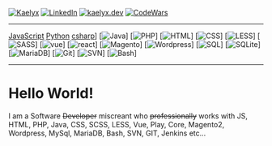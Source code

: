 [![Kaelyx][logo]][logo-url]
[![LinkedIn][linkedin-shield]][linkedin-url]
[![kaelyx.dev][portfolio-shield]][portfolio-url]
[![CodeWars][codewars-shield]][codewars-url]

---

[JavaScript][js]
[Python][python]
[csharp][csharp]]
[![Java][java]]
[![PHP][php]]
[![HTML][html]]
[![CSS][css]]
[![LESS][less]]
[![SASS][scss]]
[![vue][vue]]
[![react][react]]
[![Magento][magento]]
[![Wordpress][wordpress]] 
[![SQL][sql]]
[![SQLite][sqlite]]
[![MariaDB][maria]]
[![Git][git]]
[![SVN][svn]]
[![Bash][bash]] 

---
# Hello World!

I am a Software ~~Developer~~ miscreant who ~~professionally~~ works with JS, HTML, PHP, Java, CSS, SCSS, LESS, Vue, Play, Core, Magento2, Wordpress, MySql, MariaDB, Bash, SVN, GIT, Jenkins etc... 

[logo]: https://github.com/user-attachments/assets/76c67908-bd6c-403a-bc0f-478ff31db404
[logo-url]: https://kaelyx.dev
[portfolio-shield]: https://img.shields.io/badge/-Portfolio-black.svg?style=for-the-badge
[portfolio-url]: https://kaelyx.dev
[linkedin-shield]: https://img.shields.io/badge/-LinkedIn-black.svg?style=for-the-badge&logo=linkedin&colorB=555
[linkedin-url]: https://linkedin.com/in/kaelyx
[codewars-shield]: https://img.shields.io/badge/-Code%20Wars-black.svg?style=for-the-badge&logo=codewars&colorB=555
[codewars-url]: https://www.codewars.com/users/kaelyx

[js]: https://img.shields.io/badge/-JavaScript-black.svg?style=for-the-badge&logo=javascript&colorB=555
[python]: https://img.shields.io/badge/-Python-black.svg?style=for-the-badge&logo=python&colorB=555
[java]: https://img.shields.io/badge/-Java-black.svg?style=for-the-badge&logo=java&colorB=555
[csharp]: https://img.shields.io/badge/-CSharp-black.svg?style=for-the-badge&logo=csharp&colorB=555
[html]: https://img.shields.io/badge/-HTML-black.svg?style=for-the-badge&logo=html&colorB=555
[php]: https://img.shields.io/badge/-PHP-black.svg?style=for-the-badge&logo=php&colorB=555
[css]: https://img.shields.io/badge/-CSS-black.svg?style=for-the-badge&logo=css&colorB=555

[less]: https://img.shields.io/badge/-LESS-black.svg?style=for-the-badge&logo=less&colorB=555
[scss]: https://img.shields.io/badge/-SASS-black.svg?style=for-the-badge&logo=css&colorB=555
[vue]: https://img.shields.io/badge/-Vue-black.svg?style=for-the-badge&logo=vue&colorB=555
[react]: https://img.shields.io/badge/-React-black.svg?style=for-the-badge&logo=react&colorB=555
[magento]: https://img.shields.io/badge/-Magento-black.svg?style=for-the-badge&logo=magento&colorB=555
[wordpress]: https://img.shields.io/badge/-Wordpress-black.svg?style=for-the-badge&logo=wordpress&colorB=555

[sql]: https://img.shields.io/badge/-SQL-black.svg?style=for-the-badge&logo=sql&colorB=555
[maria]: https://img.shields.io/badge/-MariaDB-black.svg?style=for-the-badge&logo=mariadb&colorB=555
[sqlite]:https://img.shields.io/badge/-SQLite-black.svg?style=for-the-badge&logo=sqlite&colorB=555

[bash]: https://img.shields.io/badge/-Bash-black.svg?style=for-the-badge&logo=bash&colorB=555
[svn]: https://img.shields.io/badge/-SVN-black.svg?style=for-the-badge&logo=subversion&colorB=555
[git]: https://img.shields.io/badge/-Git-black.svg?style=for-the-badge&logo=git&colorB=555
